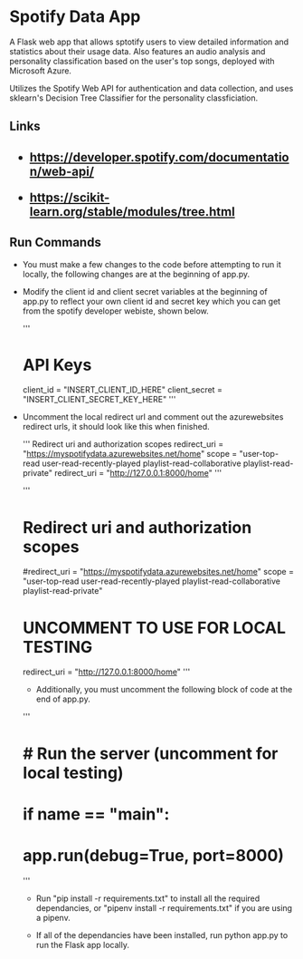 # Spotify Data App

A Flask web app that allows sptotify users to view detailed information and statistics about their usage data. Also features an audio analysis and personality classification based on the user's top songs, deployed with Microsoft Azure.

Utilizes the Spotify Web API for authentication and data collection, and uses sklearn's Decision Tree Classifier for the personality classficiation.

<h2>Links<h2>
  
 - https://developer.spotify.com/documentation/web-api/
  
 - https://scikit-learn.org/stable/modules/tree.html


## Run Commands
   
  - You must make a few changes to the code before attempting to run it locally, the following changes are at the beginning of app.py.
   
   
  - Modify the client id and client secret variables at the beginning of app.py to reflect your own client id and secret key which you can get from the spotify developer webiste, shown below.
   
    '''
    # API Keys
    client_id = "INSERT_CLIENT_ID_HERE"
    client_secret = "INSERT_CLIENT_SECRET_KEY_HERE"
    '''
    
 - Uncomment the local redirect url and comment out the azurewebsites redirect urls, it should look like this when finished.
    
  
    '''
      Redirect uri and authorization scopes
      redirect_uri = "https://myspotifydata.azurewebsites.net/home"
      scope = "user-top-read user-read-recently-played playlist-read-collaborative playlist-read-private"
      redirect_uri = "http://127.0.0.1:8000/home"
    '''
    
   
    
    '''
    # Redirect uri and authorization scopes
    #redirect_uri = "https://myspotifydata.azurewebsites.net/home"
    scope = "user-top-read user-read-recently-played playlist-read-collaborative playlist-read-private"

    # UNCOMMENT TO USE FOR LOCAL TESTING
    redirect_uri = "http://127.0.0.1:8000/home"
    '''
    
    
    
   - Additionally, you must uncomment the following block of code at the end of app.py.
    
    '''
    # # Run the server (uncomment for local testing)
    # if __name__ == "__main__":
    #    app.run(debug=True, port=8000)
    '''
    
    
    
   - Run "pip install -r requirements.txt" to install all the required dependancies, or  "pipenv install -r requirements.txt" if you are using a pipenv. 
   
   -  If all of the dependancies have been installed, run python app.py to run the Flask app locally.

      
